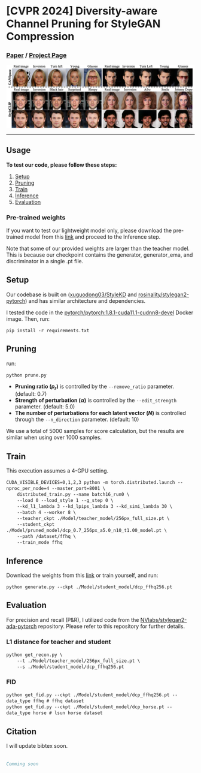 # [CVPR 2024] Diversity-aware Channel Pruning for StyleGAN Compression

### [Paper](https://arxiv.org/abs/2312.09008) / [Project Page](https://jiwoogit.github.io/DCP-GAN_site/)
![imgs](asset/teaser.png)

---
## Usage

**To test our code, please follow these steps:**

1. [Setup](#setup)
2. [Pruning](#pruning)
3. [Train](#train)
4. [Inference](#inference)
5. [Evaluation](#evaluation)


### Pre-trained weights

If you want to test our lightweight model only, please download the pre-trained model from this [link](https://drive.google.com/drive/folders/189irmL8OMkynCeu4-XLPq8OGGvCNoiFA?usp=sharing) and proceed to the Inference step.

Note that some of our provided weights are larger than the teacher model. This is because our checkpoint contains the generator, generator_ema, and discriminator in a single .pt file.

## Setup

Our codebase is built on ([xuguodong03/StyleKD](https://github.com/xuguodong03/StyleKD) and [rosinality/stylegan2-pytorch](https://github.com/rosinality/stylegan2-pytorch)) and has similar architecture and dependencies.

I tested the code in the [pytorch/pytorch:1.8.1-cuda11.1-cudnn8-devel](https://hub.docker.com/layers/pytorch/pytorch/1.8.1-cuda11.1-cudnn8-devel/images/sha256-024af183411f136373a83f9a0e5d1a02fb11acb1b52fdcf4d73601912d0f09b1) Docker image.
Then, run:
```
pip install -r requirements.txt
```

## Pruning
run:
```
python prune.py
```
- **Pruning ratio ($p_r$)** is controlled by the `--remove_ratio` parameter. (default: 0.7)
- **Strength of perturbation ($\alpha$)** is controlled by the `--edit_strength` parameter. (default: 5.0)
- **The number of perturbations for each latent vector ($N$)** is controlled through the `--n_direction` parameter. (default: 10)

We use a total of 5000 samples for score calculation, but the results are similar when using over 1000 samples.

## Train
This execution assumes a 4-GPU setting.
```
CUDA_VISIBLE_DEVICES=0,1,2,3 python -m torch.distributed.launch --nproc_per_node=4 --master_port=8001 \
    distributed_train.py --name batch16_run0 \
    --load 0 --load_style 1 --g_step 0 \
    --kd_l1_lambda 3 --kd_lpips_lambda 3 --kd_simi_lambda 30 \
    --batch 4 --worker 8 \
    --teacher_ckpt ./Model/teacher_model/256px_full_size.pt \
    --student_ckpt ./Model/pruned_model/dcp_0.7_256px_a5.0_n10_t1.00_model.pt \
    --path /dataset/ffhq \
    --train_mode ffhq
```

## Inference
Download the weights from this [link](https://drive.google.com/drive/folders/189irmL8OMkynCeu4-XLPq8OGGvCNoiFA?usp=sharing) or train yourself, and run:
```
python generate.py --ckpt ./Model/student_model/dcp_ffhq256.pt
```

## Evaluation
For precision and recall (P&R), I utilized code from the [NVlabs/stylegan2-ada-pytorch](https://github.com/NVlabs/stylegan2-ada-pytorch) repository. Please refer to this repository for further details.






### L1 distance for teacher and student
```
python get_recon.py \
    --t ./Model/teacher_model/256px_full_size.pt \
    --s ./Model/student_model/dcp_ffhq256.pt
```

### FID
```
python get_fid.py --ckpt ./Model/student_model/dcp_ffhq256.pt --data_type ffhq # ffhq dataset
python get_fid.py --ckpt ./Model/student_model/dcp_horse.pt --data_type horse # lsun horse dataset
```

## Citation
I will update bibtex soon.
<!-- If you find our work useful, please consider citing and star: -->
```BibTeX

Comming soon
```